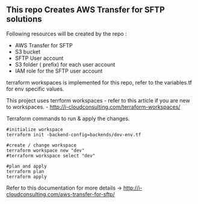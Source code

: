 <h2> This repo Creates AWS Transfer for SFTP solutions</h2>
Following resources will be created by the repo :
<ul>
    <li>AWS Transfer for SFTP</li>
    <li>S3 bucket </li>
    <li>SFTP User account </li>
    <li>S3 folder ( prefix) for each user account</li>
    <li>IAM role for the SFTP user account </li>
    
</ul>
terraform workspaces is implemented for this repo, refer to the variables.tf for env specific values. 

This project uses terrform workspaces - refer to this article if you are new to workspaces. - http://i-cloudconsulting.com/terraform-workspaces/


<p>
Terraform commands to run & apply the changes.

```
#initialize workspace
terraform init -backend-config=backends/dev-env.tf

#create / change workspace
terraform workspace new "dev"
#terraform workspace select "dev"

#plan and apply
terraform plan
terraform apply

```

Refer to this documentation for more details -> http://i-cloudconsulting.com/aws-transfer-for-sftp/

